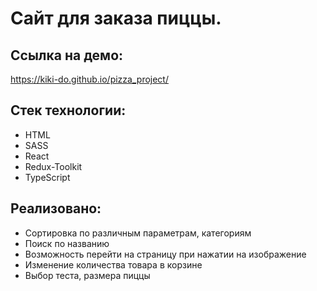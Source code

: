 # Сайт для заказа пиццы. 


 ## Ссылка на демо: 
 https://kiki-do.github.io/pizza_project/

 ## Стек технологии: 
 - HTML 
 - SASS 
 - React 
 - Redux-Toolkit
 - TypeScript

  
 
  

 ## Реализовано:
- Сортировка по различным параметрам, категориям 
- Поиск по названию 
- Возможность перейти на страницу при нажатии на изображение    
- Изменение количества товара в корзине
- Выбор теста, размера пиццы


 

 

